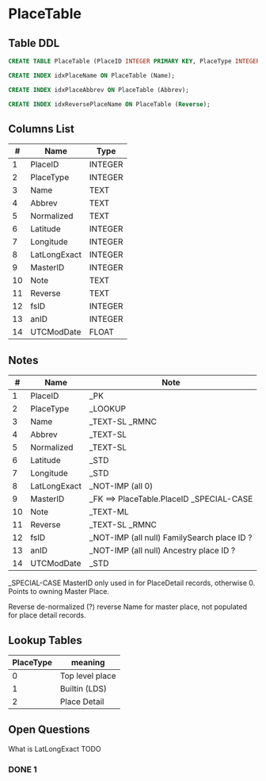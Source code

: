 # PlaceTable

## Table DDL

``` SQL
CREATE TABLE PlaceTable (PlaceID INTEGER PRIMARY KEY, PlaceType INTEGER, Name TEXT COLLATE RMNOCASE, Abbrev TEXT, Normalized TEXT, Latitude INTEGER, Longitude INTEGER, LatLongExact INTEGER, MasterID INTEGER, Note TEXT, Reverse TEXT COLLATE RMNOCASE, fsID INTEGER, anID INTEGER, UTCModDate FLOAT );

CREATE INDEX idxPlaceName ON PlaceTable (Name);

CREATE INDEX idxPlaceAbbrev ON PlaceTable (Abbrev);

CREATE INDEX idxReversePlaceName ON PlaceTable (Reverse);
```

## Columns List

| #   | Name         | Type    |
| --- | ------------ | ------- |
| 1   | PlaceID      | INTEGER |
| 2   | PlaceType    | INTEGER |
| 3   | Name         | TEXT    |
| 4   | Abbrev       | TEXT    |
| 5   | Normalized   | TEXT    |
| 6   | Latitude     | INTEGER |
| 7   | Longitude    | INTEGER |
| 8   | LatLongExact | INTEGER |
| 9   | MasterID     | INTEGER |
| 10  | Note         | TEXT    |
| 11  | Reverse      | TEXT    |
| 12  | fsID         | INTEGER |
| 13  | anID         | INTEGER |
| 14  | UTCModDate   | FLOAT   |

## Notes

| #   | Name         | Note                                         |
| --- | ------------ | -------------------------------------------- |
| 1   | PlaceID      | _PK                                          |
| 2   | PlaceType    | _LOOKUP                                      |
| 3   | Name         | _TEXT-SL  _RMNC                              |
| 4   | Abbrev       | _TEXT-SL                                     |
| 5   | Normalized   | _TEXT-SL                                     |
| 6   | Latitude     | _STD                                         |
| 7   | Longitude    | _STD                                         |
| 8   | LatLongExact | _NOT-IMP  (all 0)                            |
| 9   | MasterID     | _FK ==> PlaceTable.PlaceID  _SPECIAL-CASE    |
| 10  | Note         | _TEXT-ML                                     |
| 11  | Reverse      | _TEXT-SL  _RMNC                              |
| 12  | fsID         | _NOT-IMP  (all null) FamilySearch place ID ? |
| 13  | anID         | _NOT-IMP  (all null) Ancestry place ID ?     |
| 14  | UTCModDate   | _STD                                         |

_SPECIAL-CASE
MasterID only used in for PlaceDetail records, otherwise 0. 
Points to owning Master Place.

Reverse de-normalized (?) reverse Name for master place, not populated for place detail records.

## Lookup Tables

| PlaceType | meaning         |
| --------- | --------------- |
| 0         | Top level place |
| 1         | Builtin (LDS)   |
| 2         | Place Detail    |


## Open Questions

What is LatLongExact  TODO

### DONE 1
